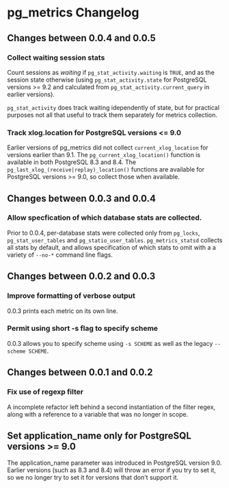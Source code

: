 # pg_metrics Changelog

## Changes between 0.0.4 and 0.0.5

### Collect waiting session stats

Count sessions as *waiting* if `pg_stat_activity.waiting` is `TRUE`,
and as the session state otherwise (using `pg_stat_activity.state` for
PostgreSQL versions >= 9.2 and calculated from `pg_stat_activity.current_query`
in earlier versions).

`pg_stat_activity` does track waiting idependently of state, but for practical
purposes not all that useful to track them separately for metrics collection.

### Track xlog.location for PostgreSQL versions <= 9.0

Earlier versions of pg_metrics did not collect `current_xlog_location`
for versions earlier than 9.1. The `pg_current_xlog_location()` function
is available in both PostgreSQL 8.3 and 8.4. The `pg_last_xlog_(receive|replay)_location()`
functions are available for PostgreSQL versions >= 9.0, so collect those
when available.


## Changes between 0.0.3 and 0.0.4

### Allow specfication of which database stats are collected.

Prior to 0.0.4, per-database stats were collected only from `pg_locks`,
`pg_stat_user_tables` and `pg_statio_user_tables`. `pg_metrics_statsd`
collects all stats by default, and allows specification of which stats
to omit with a a variety of `--no-*` command line flags.

## Changes between 0.0.2 and 0.0.3

### Improve formatting of verbose output

0.0.3 prints each metric on its own line.

### Permit using short -s flag to specify scheme

0.0.3 allows you to specify scheme using `-s SCHEME` as well
as the legacy `--scheme SCHEME`.

## Changes between 0.0.1 and 0.0.2

### Fix use of regexp filter

A incomplete refactor left behind a second instantiation of the filter regex,
along with a reference to a variable that was no longer in scope.

## Set application_name only for PostgreSQL versions >= 9.0

The application_name parameter was introduced in PostgreSQL version 9.0. Earlier
versions (such as 8.3 and 8.4) will throw an error if you try to set it, so we
no longer try to set it for versions that don't support it.
